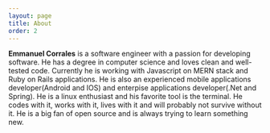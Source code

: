 ```yaml
---
layout: page
title: About
order: 2
---
```

<b>Emmanuel Corrales</b> is a software engineer with a passion for developing software.
 He has a degree in computer science and loves clean and well-tested code. Currently he is working
 with Javascript on MERN stack and Ruby on Rails applications. He is also an experienced mobile
 applications developer(Android and IOS) and enterpise applications developer(.Net and Spring).
 He is a linux enthusiast and his favorite tool is the terminal. He codes with it, works with it,
 lives with it and will probably not survive without it. He is a big fan of open source and is
 always trying to learn something new.
